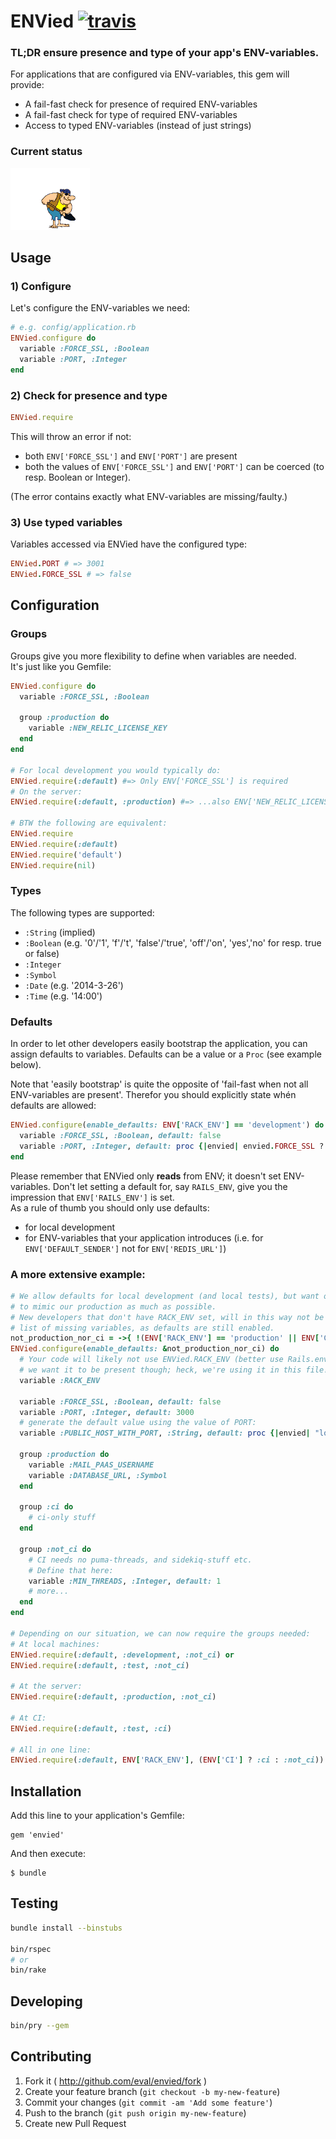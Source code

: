 # ENVied [![travis](https://secure.travis-ci.org/eval/envied.png?branch=master)](https://secure.travis-ci.org/#!/eval/envied)

### TL;DR ensure presence and type of your app's ENV-variables.

For applications that are configured via ENV-variables, this gem will provide:

* A fail-fast check for presence of required ENV-variables
* A fail-fast check for type of required ENV-variables
* Access to typed ENV-variables (instead of just strings)

### Current status

![](underconstruction.gif)

## Usage

### 1) Configure

Let's configure the ENV-variables we need:

```ruby
# e.g. config/application.rb
ENVied.configure do
  variable :FORCE_SSL, :Boolean
  variable :PORT, :Integer
end
```

### 2) Check for presence and type

```ruby
ENVied.require
```

This will throw an error if not:
* both `ENV['FORCE_SSL']` and `ENV['PORT']` are present
* both the values of `ENV['FORCE_SSL']` and `ENV['PORT']` can be coerced (to resp. Boolean or Integer).

(The error contains exactly what ENV-variables are missing/faulty.)

### 3) Use typed variables

Variables accessed via ENVied have the configured type:

```ruby
ENVied.PORT # => 3001
ENVied.FORCE_SSL # => false
```

## Configuration

### Groups

Groups give you more flexibility to define when variables are needed.  
It's just like you Gemfile:

```ruby
ENVied.configure do
  variable :FORCE_SSL, :Boolean

  group :production do
    variable :NEW_RELIC_LICENSE_KEY
  end
end

# For local development you would typically do:
ENVied.require(:default) #=> Only ENV['FORCE_SSL'] is required
# On the server:
ENVied.require(:default, :production) #=> ...also ENV['NEW_RELIC_LICENSE_KEY'] is required

# BTW the following are equivalent:
ENVied.require
ENVied.require(:default)
ENVied.require('default')
ENVied.require(nil)
```

### Types

The following types are supported:

* `:String` (implied)
* `:Boolean` (e.g. '0'/'1', 'f'/'t', 'false'/'true', 'off'/'on', 'yes','no' for resp. true or false)
* `:Integer`
* `:Symbol`
* `:Date` (e.g. '2014-3-26')
* `:Time` (e.g. '14:00')

### Defaults

In order to let other developers easily bootstrap the application, you can assign defaults to variables.
Defaults can be a value or a `Proc` (see example below).

Note that 'easily bootstrap' is quite the opposite of 'fail-fast when not all ENV-variables are present'. Therefor you should explicitly state whén defaults are allowed:

```ruby
ENVied.configure(enable_defaults: ENV['RACK_ENV'] == 'development') do
  variable :FORCE_SSL, :Boolean, default: false
  variable :PORT, :Integer, default: proc {|envied| envied.FORCE_SSL ? 443 : 80 }
end
```

Please remember that ENVied only **reads** from ENV; it doesn't set ENV-variables.
Don't let setting a default for, say `RAILS_ENV`, give you the impression that `ENV['RAILS_ENV']` is set.  
As a rule of thumb you should only use defaults:
* for local development
* for ENV-variables that your application introduces (i.e. for `ENV['DEFAULT_SENDER']` not for `ENV['REDIS_URL']`)

### A more extensive example:

```ruby
# We allow defaults for local development (and local tests), but want our CI
# to mimic our production as much as possible.
# New developers that don't have RACK_ENV set, will in this way not be presented with a huge
# list of missing variables, as defaults are still enabled.
not_production_nor_ci = ->{ !(ENV['RACK_ENV'] == 'production' || ENV['CI']) }
ENVied.configure(enable_defaults: &not_production_nor_ci) do
  # Your code will likely not use ENVied.RACK_ENV (better use Rails.env),
  # we want it to be present though; heck, we're using it in this file!
  variable :RACK_ENV

  variable :FORCE_SSL, :Boolean, default: false
  variable :PORT, :Integer, default: 3000
  # generate the default value using the value of PORT:
  variable :PUBLIC_HOST_WITH_PORT, :String, default: proc {|envied| "localhost:#{envied.PORT}" }

  group :production do
    variable :MAIL_PAAS_USERNAME
    variable :DATABASE_URL, :Symbol
  end

  group :ci do
    # ci-only stuff
  end

  group :not_ci do
    # CI needs no puma-threads, and sidekiq-stuff etc.
    # Define that here:
    variable :MIN_THREADS, :Integer, default: 1
    # more...
  end
end

# Depending on our situation, we can now require the groups needed:
# At local machines:
ENVied.require(:default, :development, :not_ci) or
ENVied.require(:default, :test, :not_ci)

# At the server:
ENVied.require(:default, :production, :not_ci)

# At CI:
ENVied.require(:default, :test, :ci)

# All in one line:
ENVied.require(:default, ENV['RACK_ENV'], (ENV['CI'] ? :ci : :not_ci))
```


## Installation

Add this line to your application's Gemfile:

    gem 'envied'

And then execute:

    $ bundle

## Testing

```bash
bundle install --binstubs

bin/rspec
# or
bin/rake
```

## Developing

```bash
bin/pry --gem
```


## Contributing

1. Fork it ( http://github.com/eval/envied/fork )
2. Create your feature branch (`git checkout -b my-new-feature`)
3. Commit your changes (`git commit -am 'Add some feature'`)
4. Push to the branch (`git push origin my-new-feature`)
5. Create new Pull Request
